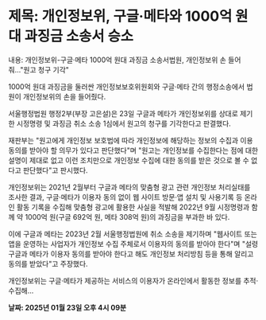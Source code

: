 # **제목: 개인정보위, 구글·메타와 1000억 원대 과징금 소송서 승소**

  내용: 개인정보위-구글·메타 1000억 원대 과징금 소송서법원, 개인정보위 손 들어줘…"원고 청구 기각"

1000억 원대 과징금을 둘러싼 개인정보보호위원회와 구글·메타 간의 행정소송에서 법원이 개인정보위의 손을 들어줬다.

서울행정법원 행정2부(부장 고은설)은 23일 구글과 메타가 개인정보위를 상대로 제기한 시정명령 및 과징금 취소 소송 1심에서 원고의 청구를 기각한다고 판결했다. 

재판부는 "원고에게 개인정보 보호법에 따라 개인정보에 해당하는 정보의 수집과 이용 동의를 받아야 할 의무가 있다고 판단했다"며 "원고는 개인정보를 수집한다는 점에 대한 설명이 제대로 없고 이런 조치만으로 개인정보 수집에 대한 동의를 받은 것으로 볼 수 없다고 판단했다"고 판시했다. 

개인정보위는 2021년 2월부터 구글과 메타의 맞춤형 광고 관련 개인정보 처리실태를 조사한 결과, 구글·메타가 이용자 동의 없이 웹 사이트 방문·앱 설치 및 사용기록 등 온라인 활동 기록을 수집해 맞춤형 광고에 활용한 사실을 적발해 2022년 9월 시정명령과 함께 약 1000억 원(구글 692억 원, 메타 308억 원)의 과징금을 부과한 바 있다. 

이에 구글과 메타는 2023년 2월 서울행정법원에 취소 소송을 제기하며 "웹사이트 또는 앱을 운영하는 사업자가 개인정보 수집 주체로서 이용자의 동의를 받아야 한다"며 "설령 구글과 메타가 이용자 동의를 받아야 한다고 해도 개인정보 처리방침 등을 통해 알리고 동의를 받았다"고 주장했다.

개인정보위는 구글·메타가 제공하는 서비스의 이용자가 온라인에서 활동한 정보를 추적·수집해...

  **날짜: 2025년 01월 23일 오후 4시 09분**
